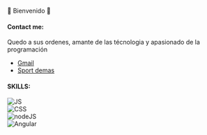 🌱 Bienvenido 👋

<!--
**Raprt08/raprt08** is a ✨ _special_ ✨ repository because its `README.md` (this file) appears on your GitHub profile.

Here are some ideas to get you started:

- 🔭 I’m currently working on ...
- 🌱 I’m currently learning ...
- 👯 I’m looking to collaborate on ...
- 🤔 I’m looking for help with ...
- 💬 Ask me about ...
- 📫 How to reach me: ...
- 😄 Pronouns: ...
- ⚡ Fun fact: ...
-->
#### Contact me:

  Quedo a sus ordenes, amante de las técnologia y apasionado de la programación

- [Gmail](https://gmail.com.mx)
- [Sport demas](https://google.com.mx)

#### SKILLS:

![JS](https://img.shields.io/badge/JavaScrpt-0095D5?style=for-the-badge&logo=appveyor&query=<//data/subdata>&color=CDF322&labelColor=101010)</br>
![CSS](https://img.shields.io/badge/CSS-0095D5?style=for-the-badge&logo=appveyor&query=<//data/subdata>&color=25E4F1&labelColor=101010)</br>
![nodeJS](https://img.shields.io/badge/NodeJS-0095D5?style=for-the-badge&logo=appveyor&query=<//data/subdata>&color=F1AA25&labelColor=101010)</br>
![Angular](https://img.shields.io/badge/Angular-0095D5?style=for-the-badge&logo=appveyor&query=<//data/subdata>&color=F1AA25&labelColor=101010)


